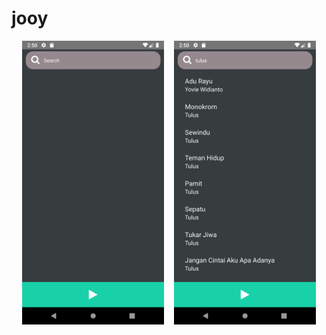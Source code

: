 # jooy

<div align="center">
        <img width="45%" src="Screenshot_1583481024.png" alt="About screen" title="Home screen"</img>
        <img height="0" width="8px">
        <img width="45%" src="Screenshot_1583481046.png" alt="List screen" title="Search screen"></img>
</div>
